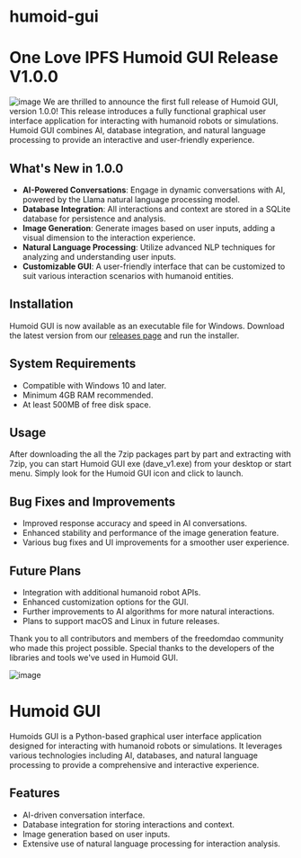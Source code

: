 # humoid-gui


# One Love IPFS Humoid GUI Release V1.0.0

![image](https://github.com/graylan0/humoid-gui/assets/34530588/7fd5a62d-02a5-4d0e-b33f-edb04d923f55)
We are thrilled to announce the first full release of Humoid GUI, version 1.0.0! This release introduces a fully functional graphical user interface application for interacting with humanoid robots or simulations. Humoid GUI combines AI, database integration, and natural language processing to provide an interactive and user-friendly experience.

## What's New in 1.0.0

- **AI-Powered Conversations**: Engage in dynamic conversations with AI, powered by the Llama natural language processing model.
- **Database Integration**: All interactions and context are stored in a SQLite database for persistence and analysis.
- **Image Generation**: Generate images based on user inputs, adding a visual dimension to the interaction experience.
- **Natural Language Processing**: Utilize advanced NLP techniques for analyzing and understanding user inputs.
- **Customizable GUI**: A user-friendly interface that can be customized to suit various interaction scenarios with humanoid entities.

## Installation

Humoid GUI is now available as an executable file for Windows. Download the latest version from our [releases page](https://github.com/graylan0/humoid-gui/releases) and run the installer.

## System Requirements

- Compatible with Windows 10 and later.
- Minimum 4GB RAM recommended.
- At least 500MB of free disk space.

## Usage

After downloading the all the 7zip packages part by part and extracting with 7zip, you can start Humoid GUI exe (dave_v1.exe) from your desktop or start menu. Simply look for the Humoid GUI icon and click to launch.

## Bug Fixes and Improvements

- Improved response accuracy and speed in AI conversations.
- Enhanced stability and performance of the image generation feature.
- Various bug fixes and UI improvements for a smoother user experience.

## Future Plans

- Integration with additional humanoid robot APIs.
- Enhanced customization options for the GUI.
- Further improvements to AI algorithms for more natural interactions.
- Plans to support macOS and Linux in future releases.



Thank you to all contributors and members of the freedomdao community who made this project possible. Special thanks to the developers of the libraries and tools we've used in Humoid GUI.




![image](https://github.com/graylan0/humoid-gui/assets/34530588/b9644ccf-13f0-4600-bfad-b9a45ba5017c)

# Humoid GUI

Humoids GUI is a Python-based graphical user interface application designed for interacting with humanoid robots or simulations. It leverages various technologies including AI, databases, and natural language processing to provide a comprehensive and interactive experience.

## Features

- AI-driven conversation interface.
- Database integration for storing interactions and context.
- Image generation based on user inputs.
- Extensive use of natural language processing for interaction analysis.

